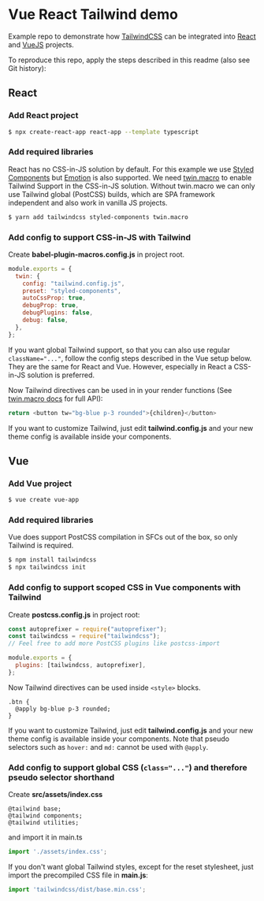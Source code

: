 # Vue React Tailwind demo

Example repo to demonstrate how [TailwindCSS](https://tailwindcss.com) can be integrated into [React](https://reactjs.org/) and [VueJS](https://vuejs.org/) projects.

To reproduce this repo, apply the steps described in this readme (also see Git history):

## React

### Add React project

```sh
$ npx create-react-app react-app --template typescript
```

### Add required libraries

React has no CSS-in-JS solution by default. For this example we use [Styled Components](https://styled-components.com/) but [Emotion](https://emotion.sh) is also supported.
We need [twin.macro](https://github.com/ben-rogerson/twin.macro) to enable Tailwind Support in the CSS-in-JS solution.
Without twin.macro we can only use Tailwind global (PostCSS) builds, which are SPA framework independent and also work in vanilla JS projects.

```sh
$ yarn add tailwindcss styled-components twin.macro
```

### Add config to support CSS-in-JS with Tailwind

Create **babel-plugin-macros.config.js** in project root.

```js
module.exports = {
  twin: {
    config: "tailwind.config.js",
    preset: "styled-components",
    autoCssProp: true,
    debugProp: true,
    debugPlugins: false,
    debug: false,
  },
};
```

If you want global Tailwind support, so that you can also use regular `className="..."`, follow the config steps described in the Vue setup below. They are the same for React and Vue.
However, especially in React a CSS-in-JS solution is preferred.

Now Tailwind directives can be used in in your render functions (See [twin.macro docs](https://github.com/ben-rogerson/twin.macro) for full API):
```js
return <button tw="bg-blue p-3 rounded">{children}</button>
```

If you want to customize Tailwind, just edit **tailwind.config.js** and your new theme config is available inside your components.

## Vue

### Add Vue project

```sh
$ vue create vue-app
```

### Add required libraries

Vue does support PostCSS compilation in SFCs out of the box, so only Tailwind is required.

```sh
$ npm install tailwindcss
$ npx tailwindcss init
```

###  Add config to support scoped CSS in Vue components with Tailwind

Create **postcss.config.js** in project root:

```js
const autoprefixer = require("autoprefixer");
const tailwindcss = require("tailwindcss");
// Feel free to add more PostCSS plugins like postcss-import

module.exports = {
  plugins: [tailwindcss, autoprefixer],
};
```

Now Tailwind directives can be used inside `<style>` blocks.

```postcss
.btn {
  @apply bg-blue p-3 rounded;
}
```

If you want to customize Tailwind, just edit **tailwind.config.js** and your new theme config is available inside your components.
Note that pseudo selectors such as `hover:` and `md:` cannot be used with `@apply`.

### Add config to support global CSS (`class="..."`) and therefore pseudo selector shorthand

Create **src/assets/index.css**

```postcss
@tailwind base;
@tailwind components;
@tailwind utilities;
```

and import it in main.ts

```ts
import './assets/index.css';
```

If you don't want global Tailwind styles, except for the reset stylesheet, just import the precompiled CSS file in **main.js**:

```ts
import 'tailwindcss/dist/base.min.css';
```
